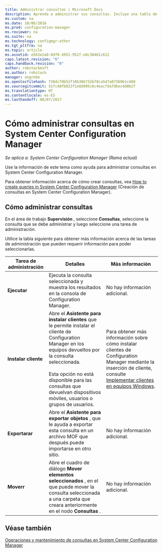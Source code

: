 ```yaml
---
title: Administrar consultas | Microsoft Docs
description: Aprenda a administrar sus consultas. Incluye una tabla de referencia detallada.
ms.custom: na
ms.date: 10/06/2016
ms.prod: configuration-manager
ms.reviewer: na
ms.suite: na
ms.technology: configmgr-other
ms.tgt_pltfrm: na
ms.topic: article
ms.assetid: e562e2a0-8df8-4952-952f-e8c38461c612
caps.latest.revision: "6"
caps.handback.revision: "0"
author: robstackmsft
ms.author: robstack
manager: angrobe
ms.openlocfilehash: 738dcf0b52f18b38b732bf8ca5d7a87369b1c468
ms.sourcegitcommit: 51fc48fb023f1e8d995c6c4eacfda7dbec4d0b2f
ms.translationtype: HT
ms.contentlocale: es-ES
ms.lasthandoff: 08/07/2017
---
```

# <a name="how-to-manage-queries-in-system-center-configuration-manager"></a>Cómo administrar consultas en System Center Configuration Manager

*Se aplica a: System Center Configuration Manager (Rama actual)*

Use la información de este tema como ayuda para administrar consultas en System Center Configuration Manager.  

 Para obtener información acerca de cómo crear consultas, vea [How to create queries in System Center Configuration Manager](../../../core/servers/manage/create-queries.md) (Creación de consultas en System Center Configuration Manager).  

## <a name="how-to-manage-queries"></a>Cómo administrar consultas  
 En el área de trabajo **Supervisión** , seleccione **Consultas**, seleccione la consulta que se debe administrar y luego seleccione una tarea de administración.  

 Utilice la tabla siguiente para obtener más información acerca de las tareas de administración que pueden requerir información para poder seleccionarlas.  

|Tarea de administración|Detalles|Más información|  
|---------------------|-------------|----------------------|  
|**Ejecutar**|Ejecuta la consulta seleccionada y muestra los resultados en la consola de Configuration Manager.|No hay información adicional.|  
|**Instalar cliente**|Abre el **Asistente para instalar clientes** que le permite instalar el cliente de Configuration Manager en los equipos devueltos por la consulta seleccionada.<br /><br /> Esta opción no está disponible para las consultas que devuelvan dispositivos móviles, usuarios o grupos de usuarios.|Para obtener más información sobre cómo instalar clientes de Configuration Manager mediante la inserción de cliente, consulte [Implementar clientes en equipos Windows](/sccm/core/clients/deploy/deploy-clients-to-windows-computers).|  
|**Exportarar**|Abre el **Asistente para exportar objetos** , que le ayuda a exportar esta consulta en un archivo MOF que después puede importarse en otro sitio.|No hay información adicional.|  
|**Moverr**|Abre el cuadro de diálogo **Mover elementos seleccionados** , en el que puede mover la consulta seleccionada a una carpeta que creara anteriormente en el nodo **Consultas** .|No hay información adicional.|  

## <a name="see-also"></a>Véase también  
 [Operaciones y mantenimiento de consultas en System Center Configuration Manager](../../../core/servers/manage/operations-and-maintenance-for-queries.md)
